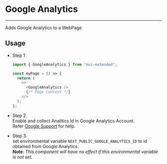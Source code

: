 # Google Analytics

---

Adds Google Analytics to a WebPage

## Usage

- Step 1

  ```typescript
  import { GoogleAnalytics } from "mui-extended";

  const myPage = () => {
    return (
      <>
        <GoogleAnalytics />
        {/* Page Content */}
      </>
    );
  };
  ```

- Step 2.  
  Enable and collect Analitics Id in Google Analytics Account.  
  Refer [Google Support](https://support.google.com/analytics/answer/9304153?hl=en&ref_topic=12156336) for help.

- Step 3.  
  set environmental variable `NEXT_PUBLIC_GOOGLE_ANALYTICS_ID` to id obtained from Google Analytics.  
  **Note**: _This component will have no effect if this environmental variable is not set._
